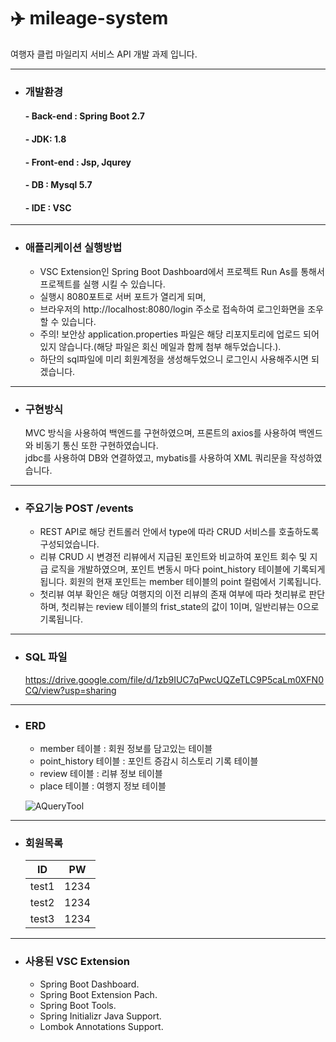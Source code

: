 # ✈️ mileage-system

여행자 클럽 마일리지 서비스 API 개발 과제 입니다.

------------
* ### 개발환경
  #### - Back-end : Spring Boot 2.7
  #### - JDK: 1.8 
  #### - Front-end : Jsp, Jqurey
  #### - DB : Mysql 5.7
  #### - IDE : VSC

------------
* ### 애플리케이션 실행방법
  - VSC Extension인 Spring Boot Dashboard에서 프로젝트 Run As를 통해서 프로젝트를 실행 시킬 수 있습니다.  
  - 실행시 8080포트로 서버 포트가 열리게 되며,
  - 브라우저의 http://localhost:8080/login 주소로 접속하여 로그인화면을 조우 할 수 있습니다.  
  - 주의! 보안상 application.properties 파일은 해당 리포지토리에 업로드 되어있지 않습니다.(해당 파일은 회신 메일과 함께 첨부 해두었습니다.).  
  - 하단의 sql파일에 미리 회원계정을 생성해두었으니 로그인시 사용해주시면 되겠습니다.
  
------------

* ### 구현방식
  MVC 방식을 사용하여 백엔드를 구현하였으며, 프론트의 axios를 사용하여 백엔드와 비동기 통신 또한 구현하였습니다.  
  jdbc를 사용하여 DB와 연결하였고, mybatis를 사용하여 XML 쿼리문을 작성하였습니다.
  
------------  

* ### 주요기능 POST /events
  - REST API로 해당 컨트롤러 안에서 type에 따라 CRUD 서비스를 호출하도록 구성되었습니다.
  - 리뷰 CRUD 시 변경전 리뷰에서 지급된 포인트와 비교하여 포인트 회수 및 지급 로직을 개발하였으며, 포인트 변동시 마다 point_history 테이블에 기록되게 됩니다. 회원의 현재 포인트는 member 테이블의 point 컬럼에서 기록됩니다.
  - 첫리뷰 여부 확인은 해당 여행지의 이전 리뷰의 존재 여부에 따라 첫리뷰로 판단하며, 첫리뷰는 review 테이블의 frist_state의 값이 1이며, 일반리뷰는 0으로 기록됩니다.
  
------------
  
* ### SQL 파일
  https://drive.google.com/file/d/1zb9IUC7qPwcUQZeTLC9P5caLm0XFN0CQ/view?usp=sharing
------------

* ### ERD
  - member 테이블 : 회원 정보를 담고있는 테이블
  - point_history 테이블 : 포인트 증감시 히스토리 기록 테이블
  - review 테이블 : 리뷰 정보 테이블
  - place 테이블 : 여행지 정보 테이블

  ![AQueryTool](https://user-images.githubusercontent.com/57612338/175874226-f8c7eb18-5f99-43ce-970a-9c5fb8c7cc04.png)

------------

* ### 회원목록

  ID | PW
  ---|---
  test1 | 1234
  test2 | 1234
  test3 | 1234
  
------------

* ### 사용된 VSC Extension
  - Spring Boot Dashboard.  
  - Spring Boot Extension Pach.  
  - Spring Boot Tools.  
  - Spring Initializr Java Support.  
  - Lombok Annotations Support.  
